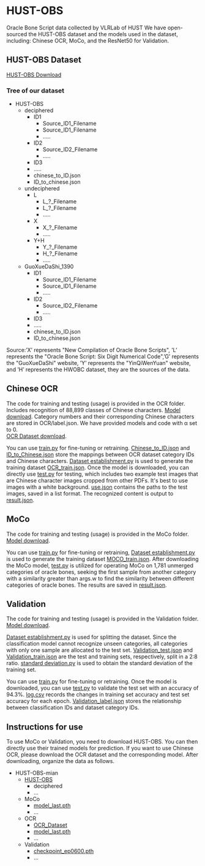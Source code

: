 # HUST-OBS
Oracle Bone Script data collected by VLRLab of HUST
We have open-sourced the HUST-OBS dataset and the models used in the dataset, including: Chinese OCR, MoCo, and the ResNet50 for Validation.
## HUST-OBS Dataset
[HUST-OBS Download](https://figshare.com/s/8a9c0420312d94fc01e3)
### Tree of our dataset
- HUST-OBS
  - deciphered
    - ID1
      - Source_ID1_Filename
      - Source_ID1_Filename
      - .....
    - ID2
      - Source_ID2_Filename
      - .....
    - ID3
    - ..... 
    - chinese_to_ID.json
    - ID_to_chinese.json
  - undeciphered
    - L
      - L_?_Filename
      - L_?_Filename
      - .....
    - X
      - X_?_Filename
      - .....
    - Y+H
      - Y_?_Filename
      - H_?_Filename
      - .....
  - GuoXueDaShi_1390
    - ID1
      - Source_ID1_Filename
      - Source_ID1_Filename
      - .....
    - ID2
      - Source_ID2_Filename
      - .....
    - ID3
    - ..... 
    - chinese_to_ID.json
    - ID_to_chinese.json

Source:’X’ represents "New Compilation of Oracle Bone Scripts", ’L’ represents the "Oracle Bone Script: Six Digit Numerical Code",’G’ represents the "GuoXueDaShi" website, ’Y’ represents the "YinQiWenYuan" website, and ’H’ represents the HWOBC dataset, they are the sources of the data.
## Chinese OCR
The code for training and testing (usage) is provided in the OCR folder. Includes recognition of 88,899 classes of Chinese characters. [Model download](https://figshare.com/s/7ec755b4ba77c6994ed2). Category numbers and their corresponding Chinese characters are stored in OCR/label.json. We have provided models and code with α set to 0.  
[OCR Dataset download](https://figshare.com/s/b03be2bccdd867b73e5f).  

<!-- 可以使用[train.py](OCR/train.py)进行微调或者重新训练，[Chinese_to_ID.json](OCR/Chinese_to_ID.json)和[ID_to_Chinese.json](OCR/ID_to_Chinese.json)保存OCR数据集的种类ID和汉字之间的联系，[Dataset establishment.py](<OCR/Dataset establishment.py>)用于生成训练数据集[OCR_train.json](OCR/OCR_train.json)。下载好模型后，你可以直接使用[test.py](OCR/test.py)进行测试，给了两个示例的测试图片，均是从其它pdf上裁剪下来的汉字图像。使用时候最好背景为白色，[use.json](OCR/use.json)里面是测试的图片路径，以列表形式保存，输入识别内容[result.json](OCR/result.json)。 -->

You can use [train.py](OCR/train.py) for fine-tuning or retraining. [Chinese_to_ID.json](OCR/Chinese_to_ID.json) and [ID_to_Chinese.json](OCR/ID_to_Chinese.json) store the mappings between OCR dataset category IDs and Chinese characters. [Dataset establishment.py](<OCR/Dataset establishment.py>) is used to generate the training dataset [OCR_train.json](OCR/OCR_train.json). Once the model is downloaded, you can directly use [test.py](OCR/test.py) for testing, which includes two example test images that are Chinese character images cropped from other PDFs. It's best to use images with a white background. [use.json](OCR/use.json) contains the paths to the test images, saved in a list format. The recognized content is output to [result.json](OCR/result.json).


## MoCo
The code for training and testing (usage) is provided in the MoCo folder. [Model download](https://figshare.com/s/30c206b1d1f1870ae76f).  

<!-- 可以使用[train.py](MoCo/train.py)进行微调或者重新训练，[Dataset establishment.py](<MoCo/Dataset establishment.py>)用于生成训练数据集[MOCO_train.json](MoCo/MOCO_train.json)。下载好MoCo模型后，[test.py](MoCo/test.py)用来使用MoCo，没有融合的 1,781个种类的甲骨文，寻找另一个不同种类的甲骨文的相似度大于args.w的第一个样本，用来寻找不同种类甲骨文之间的相似度，结果保存为[result.json](MoCo/result.json)。 -->

You can use [train.py](MoCo/train.py) for fine-tuning or retraining, [Dataset establishment.py](<MoCo/Dataset establishment.py>) is used to generate the training dataset [MOCO_train.json](MoCo/MOCO_train.json). After downloading the MoCo model, [test.py](MoCo/test.py) is utilized for operating MoCo on 1,781 unmerged categories of oracle bones, seeking the first sample from another category with a similarity greater than args.w to find the similarity between different categories of oracle bones. The results are saved in [result.json](MoCo/result.json). 
## Validation
The code for training and testing (usage) is provided in the Validation folder. [Model download](https://figshare.com/s/21da51dae0a5ef4b408e).  

<!-- [Dataset establishment.py](<Validation/Dataset establishment.py>)用来划分数据集，由于分类模型无法识别没见过的种类，所以把所有只有一个样本的类归入测试集。[Validation_test.json](Validation/Validation_test.json)和[Validation_train.json](Validation/Validation_train.json)分别是测试集和训练集，划分2：8。[standard deviation.py](<Validation/standard deviation.py>)用来获得训练集的标准差。
可以使用[train.py](Validation/train.py)进行微调或者重新训练。下载好模型后可以用[test.py](Validation/test.py)进行验证测试集的准确率为94.3%。[log.csv](Validation/log.csv)记录了每个epoch的训练集准确率和测试集准确率变化。 -->

[Dataset establishment.py](<Validation/Dataset establishment.py>) is used for splitting the dataset. Since the classification model cannot recognize unseen categories, all categories with only one sample are allocated to the test set. [Validation_test.json](Validation/Validation_test.json) and [Validation_train.json](Validation/Validation_train.json) are the test and training sets, respectively, split in a 2:8 ratio. [standard deviation.py](<Validation/standard deviation.py>) is used to obtain the standard deviation of the training set.

You can use [train.py](Validation/train.py) for fine-tuning or retraining. Once the model is downloaded, you can use [test.py](Validation/test.py) to validate the test set with an accuracy of 94.3%. [log.csv](Validation/log.csv) records the changes in training set accuracy and test set accuracy for each epoch. 
[Validation_label.json](Validation/Validation_label.json) stores the relationship between classification IDs and dataset category IDs.



## Instructions for use
To use MoCo or Validation, you need to download HUST-OBS. You can then directly use their trained models for prediction. If you want to use Chinese OCR, please download the OCR dataset and the corresponding model. After downloading, organize the data as follows.
 <!-- Just a reminder, after extraction in Windows, there might be a nested folder. For instance, within HUST-OBS, there could be another HUST-OBS, resulting in an additional layer of folders. Resolving this issue should enable normal usage. -->
- HUST-OBS-mian
  - [HUST-OBS](https://figshare.com/s/8a9c0420312d94fc01e3)
    - deciphered
    - ...
  - MoCo
    - [model_last.pth](https://figshare.com/s/30c206b1d1f1870ae76f)
    - ...
  - OCR
    - [OCR_Dataset](https://figshare.com/s/b03be2bccdd867b73e5f)
    - [model_last.pth](https://figshare.com/s/7ec755b4ba77c6994ed2)
    - ...
  - Validation
    - [checkpoint_ep0600.pth](https://figshare.com/s/21da51dae0a5ef4b408e)
    - ...
